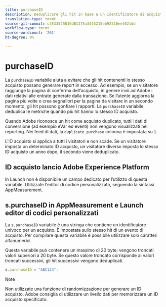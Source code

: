 ```yaml
---
title: purchaseID
description: Deduplicare gli hit in base a un identificatore di acquisto univoco.
translation-type: tm+mt
source-git-commit: c4833525816d81175a3446215eb92310ee4021dd
workflow-type: tm+mt
source-wordcount: '261'
ht-degree: 0%

---
```



# purchaseID

La `purchaseID` variabile aiuta a evitare che gli hit contenenti lo stesso acquisto possano generare report in eccesso. Ad esempio, se un visitatore raggiunge la pagina di conferma dell&#39;acquisto, in genere invii ad Adobe i dati relativi alle entrate generate dalla transazione. Se l’utente aggiorna la pagina più volte o crea segnalibri per la pagina da visitare in un secondo momento, gli hit possono gonfiare i rapporti. La `purchaseID` variabile deduplica le metriche quando più hit hanno lo stesso ID acquisto.

Quando Adobe riconosce un hit come acquisto duplicato, tutti i dati di conversione (ad esempio eVar ed eventi) non vengono visualizzati nel reporting. Nei feed di dati, la `duplicate_purchase` colonna è impostata su `1`.

L&#39;ID acquisto si applica a tutti i visitatori e non scade. Se un visitatore imposta un determinato ID acquisto, un visitatore diverso imposta lo stesso ID acquisto un anno dopo, il secondo viene deduplicato.

## ID acquisto  lancio Adobe Experience Platform

In Launch non è disponibile un campo dedicato per l’utilizzo di questa variabile. Utilizzate l&#39;editor di codice personalizzato, seguendo la sintassi AppMeasurement.

## s.purchaseID in AppMeasurement e Launch editor di codici personalizzati

La `s.purchaseID` variabile è una stringa che contiene un identificatore univoco per un acquisto. È impostata sullo stesso hit di un evento di acquisto. Per compilare questa variabile è possibile utilizzare solo caratteri alfanumerici.

Questa variabile può contenere un massimo di 20 byte; vengono troncati valori superiori a 20 byte. Se questo valore troncato corrisponde ai valori troncati successivi, gli hit successivi vengono deduplicati.

```js
s.purchaseID = "ABC123";
```

>[!NOTE]
>
>Non utilizzate una funzione di randomizzazione per generare un ID acquisto. Adobe consiglia di utilizzare un livello [](../../prepare/data-layer.md) dati per memorizzare un ID acquisto specificato.
